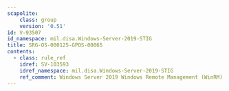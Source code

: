```yaml
---
scapolite:
    class: group
    version: '0.51'
id: V-93507
id_namespace: mil.disa.Windows-Server-2019-STIG
title: SRG-OS-000125-GPOS-00065
contents:
  - class: rule_ref
    idref: SV-103593
    idref_namespace: mil.disa.Windows-Server-2019-STIG
    ref_comment: Windows Server 2019 Windows Remote Management (WinRM) servi ...
---
```


